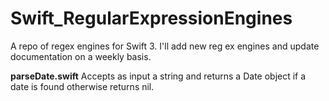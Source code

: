 # Swift_RegularExpressionEngines

A repo of regex engines for Swift 3. I'll add new reg ex engines and update documentation on a weekly basis.

**parseDate.swift**
Accepts as input a string and returns a Date object if a date is found otherwise returns nil. 
